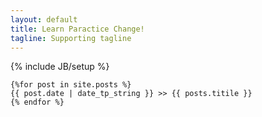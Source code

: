 ```yaml
---
layout: default
title: Learn Paractice Change!
tagline: Supporting tagline
---
```

{% include JB/setup %}

    {%for post in site.posts %}
    {{ post.date | date_tp_string }} >> {{ posts.titile }}
    {% endfor %}

